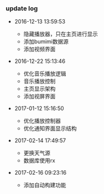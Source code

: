 
### update log

* 2016-12-13 13:59:53

    * 隐藏播放器，只在主页进行显示
    * 添加bumimi数据源
    * 添加视频界面

* 2016-12-22 15:13:46

    * 优化音乐播放逻辑
    * 音乐播放控制
    * 主页显示架构
    * 添加视屏界面

* 2017-01-12 15:16:50

    * 优化播放控制器
    * 优化通知界面显示结构

* 2017-02-14 17:49:57

    * 更换天气源
    * 数据库使用rx

* 2017-02-16 09:23:16

    * 添加自动构建功能

